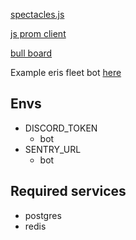 [spectacles.js](https://github.com/spec-tacles/spectacles.js)

[js prom client](https://www.npmjs.com/package/prom-client)

[bull board](https://github.com/vcapretz/bull-board)

Example eris fleet bot [here](https://github.com/Tom-Beijner/Watchdog/blob/master/src/structures/Watchdog.ts)

## Envs

- DISCORD_TOKEN
  - bot
- SENTRY_URL
  - bot

## Required services

- postgres
- redis
